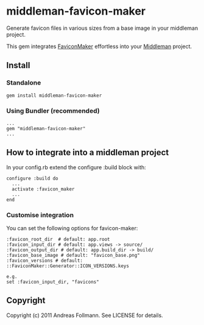 middleman-favicon-maker
============
Generate favicon files in various sizes from a base image in your middleman project.

This gem integrates [FaviconMaker](https://github.com/follmann/favicon_maker) effortless into your [Middleman](https://github.com/tdreyno/middleman) project.

## Install
### Standalone
    gem install middleman-favicon-maker

### Using Bundler (recommended)
    ...
    gem "middleman-favicon-maker"
    ...

## How to integrate into a middleman project
In your config.rb extend the configure :build block with:

    configure :build do
      ...
      activate :favicon_maker
      ...
    end

### Customise integration
You can set the following options for favicon-maker:

    :favicon_root_dir  # default: app.root
    :favicon_input_dir # default: app.views -> source/
    :favicon_output_dir # default: app.build_dir -> build/
    :favicon_base_image # default: "favicon_base.png"
    :favicon_versions # default: ::FaviconMaker::Generator::ICON_VERSIONS.keys
    
    e.g.
    set :favicon_input_dir, "favicons"

## Copyright

Copyright (c) 2011 Andreas Follmann. See LICENSE for details.